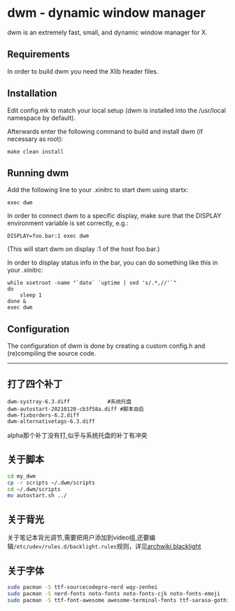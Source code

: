 dwm - dynamic window manager
============================
dwm is an extremely fast, small, and dynamic window manager for X.


Requirements
------------
In order to build dwm you need the Xlib header files.


Installation
------------
Edit config.mk to match your local setup (dwm is installed into
the /usr/local namespace by default).

Afterwards enter the following command to build and install dwm (if
necessary as root):

    make clean install


Running dwm
-----------
Add the following line to your .xinitrc to start dwm using startx:

    exec dwm

In order to connect dwm to a specific display, make sure that
the DISPLAY environment variable is set correctly, e.g.:

    DISPLAY=foo.bar:1 exec dwm

(This will start dwm on display :1 of the host foo.bar.)

In order to display status info in the bar, you can do something
like this in your .xinitrc:

    while xsetroot -name "`date` `uptime | sed 's/.*,//'`"
    do
    	sleep 1
    done &
    exec dwm


Configuration
-------------
The configuration of dwm is done by creating a custom config.h
and (re)compiling the source code.
*****************
## 打了四个补丁
```text
dwm-systray-6.3.diff 			#系统托盘
dwm-autostart-20210120-cb3f58a.diff	#脚本自启
dwm-fixborders-6.2.diff
dwm-alternativetags-6.3.diff
```
alpha那个补丁没有打,似乎与系统托盘的补丁有冲突
## 关于脚本
```bash
cd my_dwm
cp -r scripts ~/.dwm/scripts
cd ~/.dwm/scripts
mv autostart.sh ../
```
## 关于背光
关于笔记本背光调节,需要把用户添加到video组,还要编辑`/etc/udev/rules.d/backlight.rules`规则，详见[archwiki blacklight](https://wiki.archlinux.org/title/Backlight)
## 关于字体
```bash
sudo pacman -S ttf-sourcecodepro-nerd wqy-zenhei
sudo pacman -S nerd-fonts noto-fonts noto-fonts-cjk noto-fonts-emoji
sudo pacman -S ttf-font-awesome awesome-terminal-fonts ttf-sarasa-gothic
```
